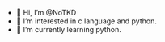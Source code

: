 - 👋 Hi, I’m @NoTKD
- 👀 I’m interested in c language and python.
- 🌱 I’m currently learning python.

<!---
NoTKD/NoTKD is a ✨ special ✨ repository because its `README.md` (this file) appears on your GitHub profile.
You can click the Preview link to take a look at your changes.
--->
